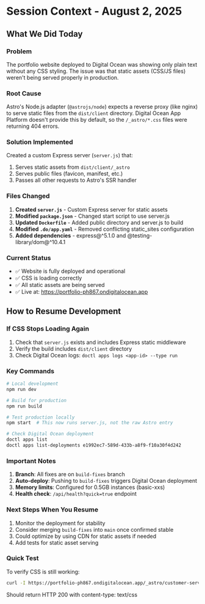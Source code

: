 # Session Context - August 2, 2025

## What We Did Today

### Problem
The portfolio website deployed to Digital Ocean was showing only plain text without any CSS styling. The issue was that static assets (CSS/JS files) weren't being served properly in production.

### Root Cause
Astro's Node.js adapter (`@astrojs/node`) expects a reverse proxy (like nginx) to serve static files from the `dist/client` directory. Digital Ocean App Platform doesn't provide this by default, so the `/_astro/*.css` files were returning 404 errors.

### Solution Implemented
Created a custom Express server (`server.js`) that:
1. Serves static assets from `dist/client/_astro` 
2. Serves public files (favicon, manifest, etc.)
3. Passes all other requests to Astro's SSR handler

### Files Changed
1. **Created `server.js`** - Custom Express server for static assets
2. **Modified `package.json`** - Changed start script to use server.js
3. **Updated `Dockerfile`** - Added public directory and server.js to build
4. **Modified `.do/app.yaml`** - Removed conflicting static_sites configuration
5. **Added dependencies** - express@^5.1.0 and @testing-library/dom@^10.4.1

### Current Status
- ✅ Website is fully deployed and operational
- ✅ CSS is loading correctly
- ✅ All static assets are being served
- ✅ Live at: https://portfolio-ph867.ondigitalocean.app

## How to Resume Development

### If CSS Stops Loading Again
1. Check that `server.js` exists and includes Express static middleware
2. Verify the build includes `dist/client` directory
3. Check Digital Ocean logs: `doctl apps logs <app-id> --type run`

### Key Commands
```bash
# Local development
npm run dev

# Build for production
npm run build

# Test production locally
npm start  # This now runs server.js, not the raw Astro entry

# Check Digital Ocean deployment
doctl apps list
doctl apps list-deployments e1992ec7-589d-433b-a8f9-f10a30f4d242
```

### Important Notes
1. **Branch**: All fixes are on `build-fixes` branch
2. **Auto-deploy**: Pushing to `build-fixes` triggers Digital Ocean deployment
3. **Memory limits**: Configured for 0.5GB instances (basic-xxs)
4. **Health check**: `/api/health?quick=true` endpoint

### Next Steps When You Resume
1. Monitor the deployment for stability
2. Consider merging `build-fixes` into `main` once confirmed stable
3. Could optimize by using CDN for static assets if needed
4. Add tests for static asset serving

### Quick Test
To verify CSS is still working:
```bash
curl -I https://portfolio-ph867.ondigitalocean.app/_astro/customer-service.DDYOkrLK.css
```
Should return HTTP 200 with content-type: text/css